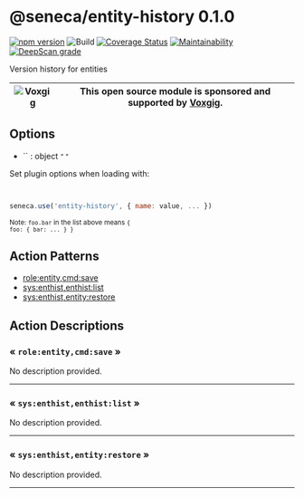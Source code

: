 # @seneca/entity-history 0.1.0

[![npm version](https://badge.fury.io/js/%40seneca%2Fentity-history.svg)](https://badge.fury.io/js/%40seneca%2Fentity-history)
![Build](https://github.com/senecajs/seneca-entity-history/workflows/build/badge.svg)
[![Coverage Status](https://coveralls.io/repos/github/senecajs/seneca-entity-history/badge.svg?branch=main)](https://coveralls.io/github/senecajs/seneca-entity-history?branch=main)
[![Maintainability](https://api.codeclimate.com/v1/badges/0b1990c4264d66b01c50/maintainability)](https://codeclimate.com/github/senecajs/seneca-entity-history/maintainability)
[![DeepScan grade](https://deepscan.io/api/teams/5016/projects/14231/branches/259194/badge/grade.svg)](https://deepscan.io/dashboard#view=project&tid=5016&pid=14231&bid=259194)

<!--JOSTRACA-SLOT-START:shortdesc-->
Version history for entities
<!--JOSTRACA-SLOT-END:shortdesc-->

| ![Voxgig](https://www.voxgig.com/res/img/vgt01r.png) | This open source module is sponsored and supported by [Voxgig](https://www.voxgig.com). |
|---|---|


<!--START:options-->


## Options

* `` : object <i><small>"&nbsp;"</small></i>


Set plugin options when loading with:
```js


seneca.use('entity-history', { name: value, ... })


```


<small>Note: <code>foo.bar</code> in the list above means 
<code>{ foo: { bar: ... } }</code></small> 



<!--END:options-->

<!--START:action-list-->


## Action Patterns

* [role:entity,cmd:save](#-roleentitycmdsave-)
* [sys:enthist,enthist:list](#-sysenthistenthistlist-)
* [sys:enthist,entity:restore](#-sysenthistentityrestore-)


<!--END:action-list-->

<!--START:action-desc-->


## Action Descriptions

### &laquo; `role:entity,cmd:save` &raquo;

No description provided.



----------
### &laquo; `sys:enthist,enthist:list` &raquo;

No description provided.



----------
### &laquo; `sys:enthist,entity:restore` &raquo;

No description provided.



----------


<!--END:action-desc-->


